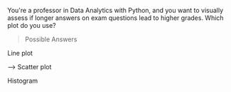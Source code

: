 You're a professor in Data Analytics with Python, and you want to visually assess if longer answers on exam questions lead to higher grades. Which plot do you use?

> Possible Answers

Line plot

--> Scatter plot

Histogram